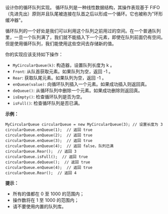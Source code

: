 设计你的循环队列实现。 循环队列是一种线性数据结构，其操作表现基于
FIFO（先进先出）原则并且队尾被连接在队首之后以形成一个循环。它也被称为"环形缓冲器"。

循环队列的一个好处是我们可以利用这个队列之前用过的空间。在一个普通队列里，一旦一个队列满了，我们就不能插入下一个元素，即使在队列前面仍有空间。但是使用循环队列，我们能使用这些空间去存储新的值。

你的实现应该支持如下操作：

  * `MyCircularQueue(k)`: 构造器，设置队列长度为 k 。
  * `Front`: 从队首获取元素。如果队列为空，返回 -1 。
  * `Rear`: 获取队尾元素。如果队列为空，返回 -1 。
  * `enQueue(value)`: 向循环队列插入一个元素。如果成功插入则返回真。
  * `deQueue()`: 从循环队列中删除一个元素。如果成功删除则返回真。
  * `isEmpty()`: 检查循环队列是否为空。
  * `isFull()`: 检查循环队列是否已满。



**示例：**

    
    
    MyCircularQueue circularQueue = new MyCircularQueue(3); // 设置长度为 3
    circularQueue.enQueue(1);  // 返回 true
    circularQueue.enQueue(2);  // 返回 true
    circularQueue.enQueue(3);  // 返回 true
    circularQueue.enQueue(4);  // 返回 false，队列已满
    circularQueue.Rear();  // 返回 3
    circularQueue.isFull();  // 返回 true
    circularQueue.deQueue();  // 返回 true
    circularQueue.enQueue(4);  // 返回 true
    circularQueue.Rear();  // 返回 4



**提示：**

  * 所有的值都在 0 至 1000 的范围内；
  * 操作数将在 1 至 1000 的范围内；
  * 请不要使用内置的队列库。

